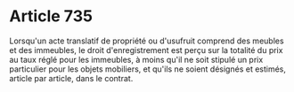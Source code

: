# Article 735

Lorsqu'un acte translatif de propriété ou d'usufruit comprend des meubles et des immeubles, le droit d'enregistrement est
perçu sur la totalité du prix au taux réglé pour les immeubles, à moins qu'il ne soit stipulé un prix particulier pour les
objets mobiliers, et qu'ils ne soient désignés et estimés, article par article, dans le contrat.

